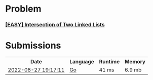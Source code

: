 <h1>Problem</h1>
<h3><a href="https://leetcode.com/problems/intersection-of-two-linked-lists/description/">[EASY] Intersection of Two Linked Lists</a></h3>

<h1>Submissions</h1>
<table>
<tr>
<th>Date</th> <th>Language</th> <th>Runtime</th> <th>Memory</th>
</tr>
<tr>
<td> <a href="https://leetcode.com/submissions/detail/784849550/"> 2022-08-27 19:17:11 </a> </td>
<td> <a href="./0160.%20Intersection%20of%20Two%20Linked%20Lists.go"> Go </a> </td>
<td> 41 ms </td>
<td> 6.9 mb </td>
</tr>
</table>